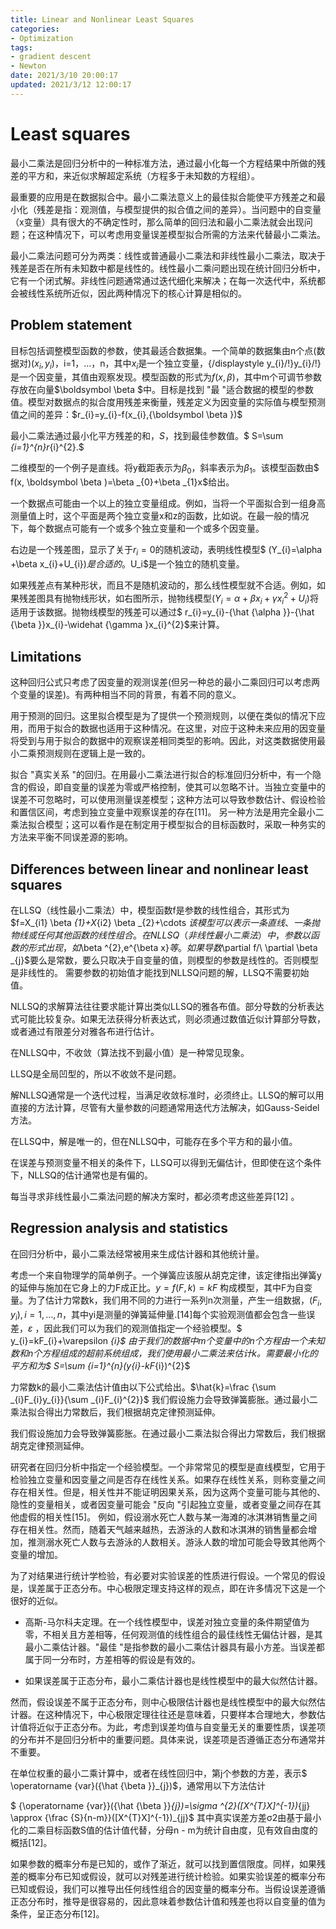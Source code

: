 ```yaml
---
title: Linear and Nonlinear Least Squares
categories:
- Optimization
tags:
- gradient descent
- Newton 
date: 2021/3/10 20:00:17
updated: 2021/3/12 12:00:17
---
```


# Least squares

最小二乘法是回归分析中的一种标准方法，通过最小化每一个方程结果中所做的残差的平方和，来近似求解超定系统（方程多于未知数的方程组）。

最重要的应用是在数据拟合中。最小二乘法意义上的最佳拟合能使平方残差之和最小化（残差是指：观测值，与模型提供的拟合值之间的差异）。当问题中的自变量（x变量）具有很大的不确定性时，那么简单的回归法和最小二乘法就会出现问题；在这种情况下，可以考虑用变量误差模型拟合所需的方法来代替最小二乘法。

最小二乘法问题可分为两类：线性或普通最小二乘法和非线性最小二乘法，取决于残差是否在所有未知数中都是线性的。线性最小二乘问题出现在统计回归分析中，它有一个闭式解。非线性问题通常通过迭代细化来解决；在每一次迭代中，系统都会被线性系统所近似，因此两种情况下的核心计算是相似的。

## Problem statement

目标包括调整模型函数的参数，使其最适合数据集。一个简单的数据集由n个点(数据对)$(x_{i},y_{i})$，i=1，...，n，其中$x_i$是一个独立变量，{/displaystyle y_{i}/!}y_{i}/!}是一个因变量，其值由观察发现。模型函数的形式为$f(x, \beta)$，其中m个可调节参数存放在向量$\boldsymbol \beta $中。目标是找到 "最 "适合数据的模型的参数值。模型对数据点的拟合度用残差来衡量，残差定义为因变量的实际值与模型预测值之间的差异：$r_{i}=y_{i}-f(x_{i},{\boldsymbol  \beta })$

最小二乘法通过最小化平方残差的和，$S$，找到最佳参数值。$ S=\sum _{i=1}^{n}r_{i}^{2}.$

二维模型的一个例子是直线。将y截距表示为$\beta_0$，斜率表示为$\beta_1$。该模型函数由$ f(x, \boldsymbol \beta )=\beta _{0}+\beta _{1}x$给出。

一个数据点可能由一个以上的独立变量组成。例如，当将一个平面拟合到一组身高测量值上时，这个平面是两个独立变量x和z的函数，比如说。在最一般的情况下，每个数据点可能有一个或多个独立变量和一个或多个因变量。

右边是一个残差图，显示了关于$r_i=0$的随机波动，表明线性模型$ (Y_{i}=\alpha +\beta x_{i}+U_{i})$是合适的。$U_i$是一个独立的随机变量。 

如果残差点有某种形状，而且不是随机波动的，那么线性模型就不合适。例如，如果残差图具有抛物线形状，如右图所示，抛物线模型$(Y_{i}=\alpha +\beta x_{i}+\gamma x_{i}^{2}+U_{i})$将适用于该数据。抛物线模型的残差可以通过$ r_{i}=y_{i}-{\hat {\alpha }}-{\hat {\beta }}x_{i}-\widehat {\gamma }x_{i}^{2}$来计算。

## Limitations

这种回归公式只考虑了因变量的观测误差(但另一种总的最小二乘回归可以考虑两个变量的误差)。有两种相当不同的背景，有着不同的意义。

用于预测的回归。这里拟合模型是为了提供一个预测规则，以便在类似的情况下应用，而用于拟合的数据也适用于这种情况。在这里，对应于这种未来应用的因变量将受到与用于拟合的数据中的观察误差相同类型的影响。因此，对这类数据使用最小二乘预测规则在逻辑上是一致的。

拟合 "真实关系 "的回归。在用最小二乘法进行拟合的标准回归分析中，有一个隐含的假设，即自变量的误差为零或严格控制，使其可以忽略不计。当独立变量中的误差不可忽略时，可以使用测量误差模型；这种方法可以导致参数估计、假设检验和置信区间，考虑到独立变量中观察误差的存在[11]。 另一种方法是用完全最小二乘法拟合模型；这可以看作是在制定用于模型拟合的目标函数时，采取一种务实的方法来平衡不同误差源的影响。

## Differences between linear and nonlinear least squares

在LLSQ（线性最小二乘法）中，模型函数f是参数的线性组合，其形式为$f=X_{i1} \beta _{1}+X_{i2} \beta _{2}+\cdots $该模型可以表示一条直线、一条抛物线或任何其他函数的线性组合。在NLLSQ（非线性最小二乘法）中，参数以函数的形式出现，如$\beta ^{2}$,$e^{\beta x}$等。如果导数$\partial  f/\ \partial \beta _{j}$要么是常数，要么只取决于自变量的值，则模型的参数是线性的。否则模型是非线性的。
需要参数的初始值才能找到NLLSQ问题的解，LLSQ不需要初始值。

NLLSQ的求解算法往往要求能计算出类似LLSQ的雅各布值。部分导数的分析表达式可能比较复杂。如果无法获得分析表达式，则必须通过数值近似计算部分导数，或者通过有限差分对雅各布进行估计。

在NLLSQ中，不收敛（算法找不到最小值）是一种常见现象。

LLSQ是全局凹型的，所以不收敛不是问题。

解NLLSQ通常是一个迭代过程，当满足收敛标准时，必须终止。LLSQ的解可以用直接的方法计算，尽管有大量参数的问题通常用迭代方法解决，如Gauss-Seidel方法。

在LLSQ中，解是唯一的，但在NLLSQ中，可能存在多个平方和的最小值。

在误差与预测变量不相关的条件下，LLSQ可以得到无偏估计，但即使在这个条件下，NLLSQ的估计通常也是有偏的。

每当寻求非线性最小二乘法问题的解决方案时，都必须考虑这些差异[12] 。

## Regression analysis and statistics

在回归分析中，最小二乘法经常被用来生成估计器和其他统计量。

考虑一个来自物理学的简单例子。一个弹簧应该服从胡克定律，该定律指出弹簧y的延伸与施加在它身上的力F成正比。$y=f(F,k)=kF$
构成模型，其中F为自变量。为了估计力常数k，我们用不同的力进行一系列n次测量，产生一组数据，$(F_{i},y_{i}),i=1,\dots ,n$，其中yi是测量的弹簧延伸量.[14]每个实验观测值都会包含一些误差，$\varepsilon$ ，因此我们可以为我们的观测值指定一个经验模型。$ y_{i}=kF_{i}+\varepsilon _{i}$
由于我们的数据中m个变量中的n个方程由一个未知数和n个方程组成的超前系统组成，我们使用最小二乘法来估计k。需要最小化的平方和为$ S=\sum _{i=1}^{n}(y_{i}-kF_{i})^{2}$

力常数k的最小二乘法估计值由以下公式给出。$\hat{k}=\frac {\sum _{i}F_{i}y_{i}}{\sum _{i}F_{i}^{2}}$
我们假设施力会导致弹簧膨胀。通过最小二乘法拟合得出力常数后，我们根据胡克定律预测延伸。

我们假设施加力会导致弹簧膨胀。在通过最小二乘法拟合得出力常数后，我们根据胡克定律预测延伸。

研究者在回归分析中指定一个经验模型。一个非常常见的模型是直线模型，它用于检验独立变量和因变量之间是否存在线性关系。如果存在线性关系，则称变量之间存在相关性。但是，相关性并不能证明因果关系，因为这两个变量可能与其他的、隐性的变量相关，或者因变量可能会 "反向 "引起独立变量，或者变量之间存在其他虚假的相关性[15]。 例如，假设溺水死亡人数与某一海滩的冰淇淋销售量之间存在相关性。然而，随着天气越来越热，去游泳的人数和冰淇淋的销售量都会增加，推测溺水死亡人数与去游泳的人数相关。游泳人数的增加可能会导致其他两个变量的增加。

为了对结果进行统计学检验，有必要对实验误差的性质进行假设。一个常见的假设是，误差属于正态分布。中心极限定理支持这样的观点，即在许多情况下这是一个很好的近似。

- 高斯-马尔科夫定理。在一个线性模型中，误差对独立变量的条件期望值为零，不相关且方差相等，任何观测值的线性组合的最佳线性无偏估计器，是其最小二乘估计器。"最佳 "是指参数的最小二乘估计器具有最小方差。当误差都属于同一分布时，方差相等的假设是有效的。

- 如果误差属于正态分布，最小二乘估计器也是线性模型中的最大似然估计器。

然而，假设误差不属于正态分布，则中心极限估计器也是线性模型中的最大似然估计器。在这种情况下，中心极限定理往往还是意味着，只要样本合理地大，参数估计值将近似于正态分布。为此，考虑到误差均值与自变量无关的重要性质，误差项的分布并不是回归分析中的重要问题。具体来说，误差项是否遵循正态分布通常并不重要。

在单位权重的最小二乘计算中，或者在线性回归中，第j个参数的方差，表示$ \operatorname {var}({\hat {\beta }}_{j})$，通常用以下方法估计

$ {\operatorname {var}}({\hat {\beta }}_{j})=\sigma ^{2}([X^{T}X]^{-1})_{jj} \approx {\frac {S}{n-m}}([X^{T}X]^{-1})_{jj}$
其中真实误差方差σ2由基于最小化的二乘目标函数S值的估计值代替，分母n - m为统计自由度，见有效自由度的概括[12]。

如果参数的概率分布是已知的，或作了渐近，就可以找到置信限度。同样，如果残差的概率分布已知或假设，就可以对残差进行统计检验。如果实验误差的概率分布已知或假设，我们可以推导出任何线性组合的因变量的概率分布。当假设误差遵循正态分布时，推导是很容易的，因此意味着参数估计值和残差也将以自变量的值为条件，呈正态分布[12]。
